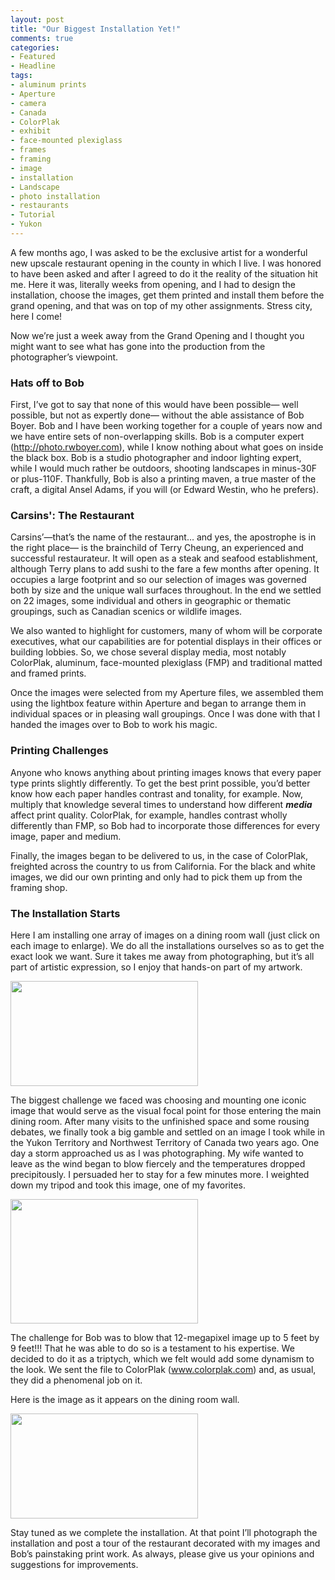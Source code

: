 ```yaml
---
layout: post
title: "Our Biggest Installation Yet!"
comments: true
categories:
- Featured
- Headline
tags:
- aluminum prints
- Aperture
- camera
- Canada
- ColorPlak
- exhibit
- face-mounted plexiglass
- frames
- framing
- image
- installation
- Landscape
- photo installation
- restaurants
- Tutorial
- Yukon
---
```

A few months ago, I was asked to be the exclusive artist for a wonderful new upscale restaurant opening in the county in which I live. I was honored to have been asked and after I agreed to do it the reality of the situation hit me. Here it was, literally weeks from opening, and I had to design the installation, choose the images, get them printed and install them before the grand opening, and that was on top of my other assignments. Stress city, here I come!

Now we’re just a week away from the Grand Opening and I thought you might want to see what has gone into the production from the photographer’s viewpoint.
<h3>Hats off to Bob</h3>
First, I’ve got to say that none of this would have been possible— well possible, but not as expertly done— without the able assistance of Bob Boyer. Bob and I have been working together for a couple of years now and we have entire sets of non-overlapping skills. Bob is a computer expert (<a href="http://photo.rwboyer.com">http://photo.rwboyer.com</a>), while I know nothing about what goes on inside the black box. Bob is a studio photographer and indoor lighting expert, while I would much rather be outdoors, shooting landscapes in minus-30F or plus-110F. Thankfully, Bob is also a printing maven, a true master of the craft, a digital Ansel Adams, if you will (or Edward Westin, who he prefers).
<h3>Carsins': The Restaurant</h3>
Carsins’—that’s the name of the restaurant… and yes, the apostrophe is in the right place— is the brainchild of Terry Cheung, an experienced and successful restaurateur. It will open as a steak and seafood establishment, although Terry plans to add sushi to the fare a few months after opening. It occupies a large footprint and so our selection of images was governed both by size and the unique wall surfaces throughout. In the end we settled on 22 images, some individual and others in geographic or thematic groupings, such as Canadian scenics or wildlife images.

We also wanted to highlight for customers, many of whom will be corporate executives, what our capabilities are for potential displays in their offices or building lobbies. So, we chose several display media, most notably ColorPlak, aluminum, face-mounted plexiglass (FMP) and traditional matted and framed prints.

Once the images were selected from my Aperture files, we assembled them using the lightbox feature within Aperture and began to arrange them in individual spaces or in pleasing wall groupings. Once I was done with that I handed the images over to Bob to work his magic.
<h3>Printing Challenges</h3>
Anyone who knows anything about printing images knows that every paper type prints slightly differently. To get the best print possible, you’d better know how each paper handles contrast and tonality, for example. Now, multiply that knowledge several times to understand how different <strong><em>media</em></strong> affect print quality. ColorPlak, for example, handles contrast wholly differently than FMP, so Bob had to incorporate those differences for every image, paper and medium.

Finally, the images began to be delivered to us, in the case of ColorPlak, freighted across the country to us from California. For the black and white images, we did our own printing and only had to pick them up from the framing shop.
<h3>The Installation Starts</h3>
Here I am installing one array of images on a dining room wall (just click on each image to enlarge). We do all the installations ourselves so as to get the exact look we want. Sure it takes me away from photographing, but it’s all part of artistic expression, so I enjoy that hands-on part of my artwork.

<a href="http://blog.lesterpickerphoto.com/wp-content/uploads/2011/03/P1010178.jpg"><img class="size-medium wp-image-1031" title="P1010178" src="http://blog.lesterpickerphoto.com/wp-content/uploads/2011/03/P1010178-300x168.jpg" alt="" width="300" height="168" /></a>

The biggest challenge we faced was choosing and mounting one iconic image that would serve as the visual focal point for those entering the main dining room. After many visits to the unfinished space and some rousing debates, we finally took a big gamble and settled on an image I took while in the Yukon Territory and Northwest Territory of Canada two years ago. One day a storm approached us as I was photographing. My wife wanted to leave as the wind began to blow fiercely and the temperatures dropped precipitously. I persuaded her to stay for a few minutes more. I weighted down my tripod and took this image, one of my favorites.

<a href="http://blog.lesterpickerphoto.com/wp-content/uploads/2011/03/Yukon2009-Dempster-Highway-1782009-09-05.jpg"><img class="size-medium wp-image-1034" title="Yukon2009-Dempster Highway 1782009-09-05" src="http://blog.lesterpickerphoto.com/wp-content/uploads/2011/03/Yukon2009-Dempster-Highway-1782009-09-05-300x199.jpg" alt="" width="300" height="199" /></a>

The challenge for Bob was to blow that 12-megapixel image up to 5 feet by 9 feet!!! That he was able to do so is a testament to his expertise. We decided to do it as a triptych, which we felt would add some dynamism to the look. We sent the file to ColorPlak (<a href="http://www.colorplak.com">www.colorplak.com</a>) and, as usual, they did a phenomenal job on it.

Here is the image as it appears on the dining room wall.

<a href="http://blog.lesterpickerphoto.com/wp-content/uploads/2011/03/P1010185.jpg"><img class="size-medium wp-image-1032" title="P1010185" src="http://blog.lesterpickerphoto.com/wp-content/uploads/2011/03/P1010185-300x168.jpg" alt="" width="300" height="168" /></a>

Stay tuned as we complete the installation. At that point I’ll photograph the installation and post a tour of the restaurant decorated with my images and Bob’s painstaking print work. As always, please give us your opinions and suggestions for improvements.